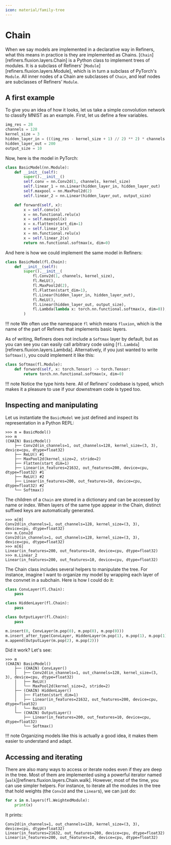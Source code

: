 ```yaml
---
icon: material/family-tree
---
```


# Chain


When we say models are implemented in a declarative way in Refiners, what this means in practice is they are implemented as Chains. [`Chain`][refiners.fluxion.layers.Chain] is a Python class to implement trees of modules. It is a subclass of Refiners' [`Module`][refiners.fluxion.layers.Module], which is in turn a subclass of PyTorch's `Module`. All inner nodes of a Chain are subclasses of `Chain`, and leaf nodes are subclasses of Refiners' `Module`.

## A first example

To give you an idea of how it looks, let us take a simple convolution network to classify MNIST as an example. First, let us define a few variables.

```py
img_res = 28
channels = 128
kernel_size = 3
hidden_layer_in = (((img_res - kernel_size + 1) // 2) ** 2) * channels
hidden_layer_out = 200
output_size = 10
```

Now, here is the model in PyTorch:


```py
class BasicModel(nn.Module):
    def __init__(self):
        super().__init__()
        self.conv = nn.Conv2d(1, channels, kernel_size)
        self.linear_1 = nn.Linear(hidden_layer_in, hidden_layer_out)
        self.maxpool = nn.MaxPool2d(2)
        self.linear_2 = nn.Linear(hidden_layer_out, output_size)

    def forward(self, x):
        x = self.conv(x)
        x = nn.functional.relu(x)
        x = self.maxpool(x)
        x = x.flatten(start_dim=1)
        x = self.linear_1(x)
        x = nn.functional.relu(x)
        x = self.linear_2(x)
        return nn.functional.softmax(x, dim=0)
```

And here is how we could implement the same model in Refiners:

```py
class BasicModel(fl.Chain):
    def __init__(self):
        super().__init__(
            fl.Conv2d(1, channels, kernel_size),
            fl.ReLU(),
            fl.MaxPool2d(2),
            fl.Flatten(start_dim=1),
            fl.Linear(hidden_layer_in, hidden_layer_out),
            fl.ReLU(),
            fl.Linear(hidden_layer_out, output_size),
            fl.Lambda(lambda x: torch.nn.functional.softmax(x, dim=0)),
        )
```

!!! note
    We often use the namespace `fl` which means `fluxion`, which is the name of the part of Refiners that implements basic layers.

As of writing, Refiners does not include a `Softmax` layer by default, but as you can see you can easily call arbitrary code using [`fl.Lambda`][refiners.fluxion.layers.Lambda]. Alternatively, if you just wanted to write `Softmax()`, you could implement it like this:

```py
class Softmax(fl.Module):
    def forward(self, x: torch.Tensor) -> torch.Tensor:
        return torch.nn.functional.softmax(x, dim=0)
```

!!! note
    Notice the type hints here. All of Refiners' codebase is typed, which makes it a pleasure to use if your downstream code is typed too.

## Inspecting and manipulating

Let us instantiate the `BasicModel` we just defined and inspect its representation in a Python REPL:

```
>>> m = BasicModel()
>>> m
(CHAIN) BasicModel()
    ├── Conv2d(in_channels=1, out_channels=128, kernel_size=(3, 3), device=cpu, dtype=float32)
    ├── ReLU() #1
    ├── MaxPool2d(kernel_size=2, stride=2)
    ├── Flatten(start_dim=1)
    ├── Linear(in_features=21632, out_features=200, device=cpu, dtype=float32) #1
    ├── ReLU() #2
    ├── Linear(in_features=200, out_features=10, device=cpu, dtype=float32) #2
    └── Softmax()
```

The children of a `Chain` are stored in a dictionary and can be accessed by name or index. When layers of the same type appear in the Chain, distinct suffixed keys are automatically generated.


```
>>> m[0]
Conv2d(in_channels=1, out_channels=128, kernel_size=(3, 3), device=cpu, dtype=float32)
>>> m.Conv2d
Conv2d(in_channels=1, out_channels=128, kernel_size=(3, 3), device=cpu, dtype=float32)
>>> m[6]
Linear(in_features=200, out_features=10, device=cpu, dtype=float32)
>>> m.Linear_2
Linear(in_features=200, out_features=10, device=cpu, dtype=float32)
```

The Chain class includes several helpers to manipulate the tree. For instance, imagine I want to organize my model by wrapping each layer of the convnet in a subchain. Here is how I could do it:


```py
class ConvLayer(fl.Chain):
    pass

class HiddenLayer(fl.Chain):
    pass

class OutputLayer(fl.Chain):
    pass

m.insert(0, ConvLayer(m.pop(0), m.pop(0), m.pop(0)))
m.insert_after_type(ConvLayer, HiddenLayer(m.pop(1), m.pop(1), m.pop(1)))
m.append(OutputLayer(m.pop(2), m.pop(2)))
```

Did it work? Let's see:

```
>>> m
(CHAIN) BasicModel()
    ├── (CHAIN) ConvLayer()
    │   ├── Conv2d(in_channels=1, out_channels=128, kernel_size=(3, 3), device=cpu, dtype=float32)
    │   ├── ReLU()
    │   └── MaxPool2d(kernel_size=2, stride=2)
    ├── (CHAIN) HiddenLayer()
    │   ├── Flatten(start_dim=1)
    │   ├── Linear(in_features=21632, out_features=200, device=cpu, dtype=float32)
    │   └── ReLU()
    └── (CHAIN) OutputLayer()
        ├── Linear(in_features=200, out_features=10, device=cpu, dtype=float32)
        └── Softmax()
```

!!! note
    Organizing models like this is actually a good idea, it makes them easier to understand and adapt.

## Accessing and iterating

There are also many ways to access or iterate nodes even if they are deep in the tree. Most of them are implemented using a powerful iterator named [`walk`][refiners.fluxion.layers.Chain.walk]. However, most of the time, you can use simpler helpers. For instance, to iterate all the modules in the tree that hold weights (the `Conv2d` and the `Linear`s), we can just do:

```py
for x in m.layers(fl.WeightedModule):
    print(x)
```

It prints:

```
Conv2d(in_channels=1, out_channels=128, kernel_size=(3, 3), device=cpu, dtype=float32)
Linear(in_features=21632, out_features=200, device=cpu, dtype=float32)
Linear(in_features=200, out_features=10, device=cpu, dtype=float32)
```
